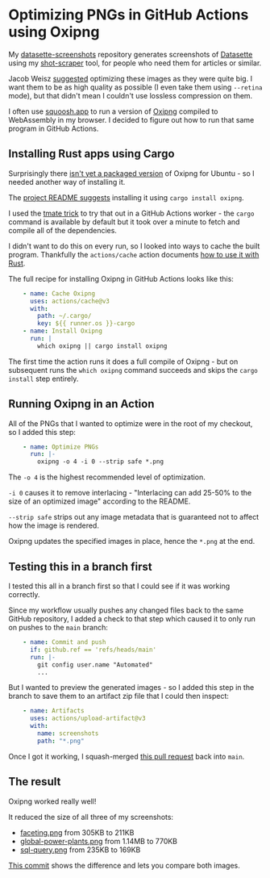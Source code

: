 # Optimizing PNGs in GitHub Actions using Oxipng

My [datasette-screenshots](https://github.com/simonw/datasette-screenshots) repository generates screenshots of [Datasette](https://datasette.io/) using my [shot-scraper](https://github.com/simonw/shot-scraper) tool, for people who need them for articles or similar.

Jacob Weisz [suggested](https://github.com/simonw/datasette-screenshots/issues/1) optimizing these images as they were quite big. I want them to be as high quality as possible (I even take them using `--retina` mode), but that didn't mean I couldn't use lossless compression on them.

I often use [squoosh.app](https://squoosh.app/) to run a version of [Oxipng](https://github.com/shssoichiro/oxipng) compiled to WebAssembly in my browser. I decided to figure out how to run that same program in GitHub Actions.

## Installing Rust apps using Cargo

Surprisingly there [isn't yet a packaged version](https://github.com/shssoichiro/oxipng/issues/69) of Oxipng for Ubuntu - so I needed another way of installing it.

The [project README suggests](https://github.com/shssoichiro/oxipng/blob/master/README.md#installing) installing it using `cargo install oxipng`.

I used the [tmate trick](https://til.assahbismark.com/github-actions/debug-tmate) to try that out in a GitHub Actions worker - the `cargo` command is available by default but it took over a minute to fetch and compile all of the dependencies.

I didn't want to do this on every run, so I looked into ways to cache the built program. Thankfully the `actions/cache` action documents [how to use it with Rust](https://github.com/actions/cache/blob/main/examples.md#rust---cargo).

The full recipe for installing Oxipng in GitHub Actions looks like this:

```yaml
    - name: Cache Oxipng
      uses: actions/cache@v3
      with:
        path: ~/.cargo/
        key: ${{ runner.os }}-cargo
    - name: Install Oxipng
      run: |
        which oxipng || cargo install oxipng
```

The first time the action runs it does a full compile of Oxipng - but on subsequent runs the `which oxipng` command succeeds and skips the `cargo install` step entirely.

## Running Oxipng in an Action

All of the PNGs that I wanted to optimize were in the root of my checkout, so I added this step:

```yaml
    - name: Optimize PNGs
      run: |-
        oxipng -o 4 -i 0 --strip safe *.png
```
The `-o 4` is the highest recommended level of optimization.

`-i 0` causes it to remove interlacing - "Interlacing can add 25-50% to the size of an optimized image" according to the README.

`--strip safe` strips out any image metadata that is guaranteed not to affect how the image is rendered.

Oxipng updates the specified images in place, hence the `*.png` at the end.

## Testing this in a branch first

I tested this all in a branch first so that I could see if it was working correctly.

Since my workflow usually pushes any changed files back to the same GitHub repository, I added a check to that step which caused it to only run on pushes to the `main` branch:

```yaml
    - name: Commit and push
      if: github.ref == 'refs/heads/main'
      run: |-
        git config user.name "Automated"
        ...
```
But I wanted to preview the generated images - so I added this step in the branch to save them to an artifact zip file that I could then inspect:

```yaml
    - name: Artifacts
      uses: actions/upload-artifact@v3
      with:
        name: screenshots
        path: "*.png"
```

Once I got it working, I squash-merged [this pull request](https://github.com/simonw/datasette-screenshots/pull/2) back into `main`.

## The result

Oxipng worked really well!

It reduced the size of all three of my screenshots:

- [faceting.png](https://github.com/simonw/datasette-screenshots/blob/main/faceting.png) from 305KB to 211KB
- [global-power-plants.png](https://github.com/simonw/datasette-screenshots/blob/main/global-power-plants.png) from 1.14MB to 770KB
- [sql-query.png](https://github.com/simonw/datasette-screenshots/blob/main/sql-query.png) from 235KB to 169KB

[This commit](https://github.com/simonw/datasette-screenshots/commit/0b7ccd8fe1c0fdc3714d768659a88bae1fa69ca4) shows the difference and lets you compare both images.
